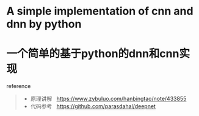 # A simple implementation of cnn and dnn by python
# 一个简单的基于python的dnn和cnn实现


reference
> * 原理讲解
>   https://www.zybuluo.com/hanbingtao/note/433855
> * 代码参考
>   https://github.com/parasdahal/deepnet
